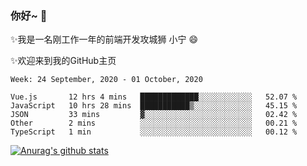 ### 你好~  👋

✨我是一名刚工作一年的前端开发攻城狮 小宁 😄

✨欢迎来到我的GitHub主页
<!--
**7148505/7148505** is a ✨ _special_ ✨ repository because its `README.md` (this file) appears on your GitHub profile.

Here are some ideas to get you started:

- 🔭 I’m currently working on ...
- 🌱 I’m currently learning ...
- 👯 I’m looking to collaborate on ...
- 🤔 I’m looking for help with ...
- 💬 Ask me about ...
- 📫 How to reach me: ...
- 😄 Pronouns: ...
- ⚡ Fun fact: ...
-->

<!--START_SECTION:waka-->
```text
Week: 24 September, 2020 - 01 October, 2020

Vue.js       12 hrs 4 mins   █████████████░░░░░░░░░░░░   52.07 % 
JavaScript   10 hrs 28 mins  ███████████▒░░░░░░░░░░░░░   45.15 % 
JSON         33 mins         ▓░░░░░░░░░░░░░░░░░░░░░░░░   02.42 % 
Other        2 mins          ░░░░░░░░░░░░░░░░░░░░░░░░░   00.21 % 
TypeScript   1 min           ░░░░░░░░░░░░░░░░░░░░░░░░░   00.12 % 
```
<!--END_SECTION:waka-->

[![Anurag's github stats](https://github-readme-stats.vercel.app/api?username=ZhangNing-debug)](https://github.com/anuraghazra/github-readme-stats)
